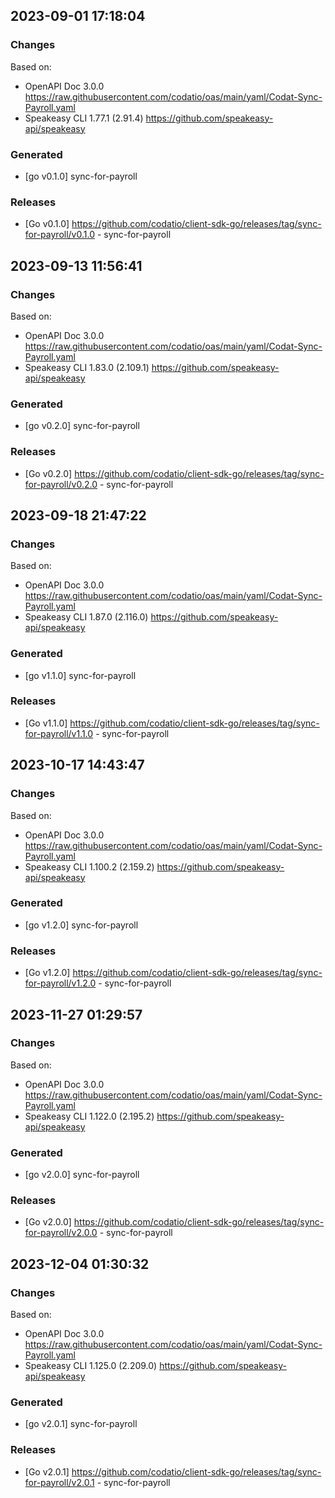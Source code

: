 

## 2023-09-01 17:18:04
### Changes
Based on:
- OpenAPI Doc 3.0.0 https://raw.githubusercontent.com/codatio/oas/main/yaml/Codat-Sync-Payroll.yaml
- Speakeasy CLI 1.77.1 (2.91.4) https://github.com/speakeasy-api/speakeasy
### Generated
- [go v0.1.0] sync-for-payroll
### Releases
- [Go v0.1.0] https://github.com/codatio/client-sdk-go/releases/tag/sync-for-payroll/v0.1.0 - sync-for-payroll

## 2023-09-13 11:56:41
### Changes
Based on:
- OpenAPI Doc 3.0.0 https://raw.githubusercontent.com/codatio/oas/main/yaml/Codat-Sync-Payroll.yaml
- Speakeasy CLI 1.83.0 (2.109.1) https://github.com/speakeasy-api/speakeasy
### Generated
- [go v0.2.0] sync-for-payroll
### Releases
- [Go v0.2.0] https://github.com/codatio/client-sdk-go/releases/tag/sync-for-payroll/v0.2.0 - sync-for-payroll

## 2023-09-18 21:47:22
### Changes
Based on:
- OpenAPI Doc 3.0.0 https://raw.githubusercontent.com/codatio/oas/main/yaml/Codat-Sync-Payroll.yaml
- Speakeasy CLI 1.87.0 (2.116.0) https://github.com/speakeasy-api/speakeasy
### Generated
- [go v1.1.0] sync-for-payroll
### Releases
- [Go v1.1.0] https://github.com/codatio/client-sdk-go/releases/tag/sync-for-payroll/v1.1.0 - sync-for-payroll

## 2023-10-17 14:43:47
### Changes
Based on:
- OpenAPI Doc 3.0.0 https://raw.githubusercontent.com/codatio/oas/main/yaml/Codat-Sync-Payroll.yaml
- Speakeasy CLI 1.100.2 (2.159.2) https://github.com/speakeasy-api/speakeasy
### Generated
- [go v1.2.0] sync-for-payroll
### Releases
- [Go v1.2.0] https://github.com/codatio/client-sdk-go/releases/tag/sync-for-payroll/v1.2.0 - sync-for-payroll

## 2023-11-27 01:29:57
### Changes
Based on:
- OpenAPI Doc 3.0.0 https://raw.githubusercontent.com/codatio/oas/main/yaml/Codat-Sync-Payroll.yaml
- Speakeasy CLI 1.122.0 (2.195.2) https://github.com/speakeasy-api/speakeasy
### Generated
- [go v2.0.0] sync-for-payroll
### Releases
- [Go v2.0.0] https://github.com/codatio/client-sdk-go/releases/tag/sync-for-payroll/v2.0.0 - sync-for-payroll

## 2023-12-04 01:30:32
### Changes
Based on:
- OpenAPI Doc 3.0.0 https://raw.githubusercontent.com/codatio/oas/main/yaml/Codat-Sync-Payroll.yaml
- Speakeasy CLI 1.125.0 (2.209.0) https://github.com/speakeasy-api/speakeasy
### Generated
- [go v2.0.1] sync-for-payroll
### Releases
- [Go v2.0.1] https://github.com/codatio/client-sdk-go/releases/tag/sync-for-payroll/v2.0.1 - sync-for-payroll